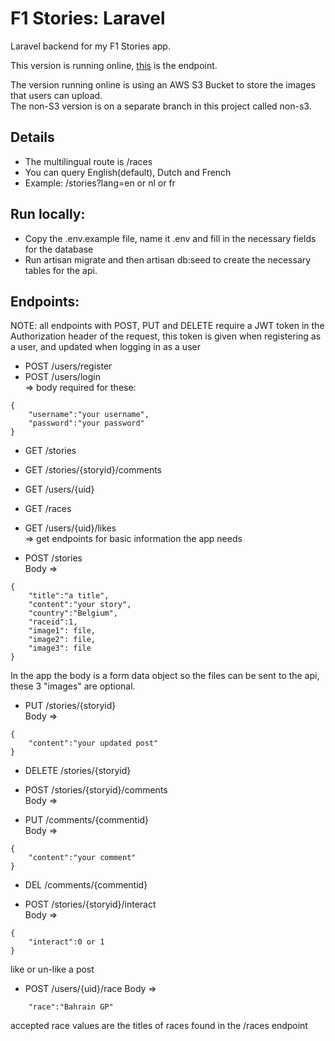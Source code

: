 # F1 Stories: Laravel

Laravel backend for my F1 Stories app.

This version is running online, <a href="http://f1stories.herokuapp.com/api/">this</a> is the endpoint. 

The version running online is using an AWS S3 Bucket to store the images that users can upload.  
The non-S3 version is on a separate branch in this project called non-s3.

## Details

- The multilingual route is /races 
- You can query English(default), Dutch and French
- Example: /stories?lang=en or nl or fr

## Run locally:

- Copy the .env.example file, name it .env and fill in the necessary fields for the database
- Run artisan migrate and then artisan db:seed to create the necessary tables for the api.

## Endpoints:

NOTE: all endpoints with POST, PUT and DELETE require a JWT token in the
Authorization header of the request, this token is given when registering as a user, and updated when logging in as a user

- POST /users/register
- POST /users/login  
=> body required for these:
```
{
    "username":"your username",
    "password":"your password"
}
```

- GET /stories
- GET /stories/{storyid}/comments
- GET /users/{uid}
- GET /races
- GET /users/{uid}/likes  
=> get endpoints for basic information the app needs

- POST /stories  
Body => 
```
{
    "title":"a title",
    "content":"your story",
    "country":"Belgium",
    "raceid":1,
    "image1": file,
    "image2": file, 
    "image3": file
}
```
In the app the body is a form data object so the files can be sent to the api, these 3 "images" are optional.

- PUT /stories/{storyid}  
Body => 
```
{
    "content":"your updated post"
}
```
- DELETE /stories/{storyid}  


- POST /stories/{storyid}/comments  
Body =>
- PUT /comments/{commentid}  
Body =>
```
{
    "content":"your comment"
}
```


- DEL /comments/{commentid}


- POST /stories/{storyid}/interact  
Body => 
```
{
    "interact":0 or 1
}
```
like or un-like a post

- POST /users/{uid}/race
Body =>
```
    "race":"Bahrain GP"
```
accepted race values are the titles of races found in the /races endpoint

